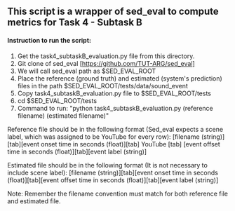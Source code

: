 ## This script is a wrapper of sed_eval to compute metrics for Task 4 - Subtask B

#### Instruction to run the script: 
1. Get the task4_subtaskB_evaluation.py file from this directory. 
2. Git clone of sed_eval [https://github.com/TUT-ARG/sed_eval]
3. We will call sed_eval path as $SED_EVAL_ROOT
4. Place the reference (ground truth) and estimated (system's prediction) files in the path $SED_EVAL_ROOT/tests/data/sound_event
5. Copy task4_subtaskB_evaluation.py file to $SED_EVAL_ROOT/tests
6. cd $SED_EVAL_ROOT/tests
7. Command to run: "python task4_subtaskB_evaluation.py (reference filename) (estimated filename)"

Reference file should be in the following format (Sed_eval expects a scene label, which was assigned to be YouTube for every row):
[filename (string)][tab][event onset time in seconds (float)][tab] YouTube [tab] [event offset time in seconds (float)][tab][event label (string)]

Estimated file should be in the following format (It is not necessary to include scene label):
[filename (string)][tab][event onset time in seconds (float)][tab][event offset time in seconds (float)][tab][event label (string)]

Note: Remember the filename convention must match for both reference file and estimated file. 
